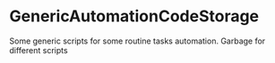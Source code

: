 # GenericAutomationCodeStorage
Some generic scripts for some routine tasks automation. Garbage for different scripts
